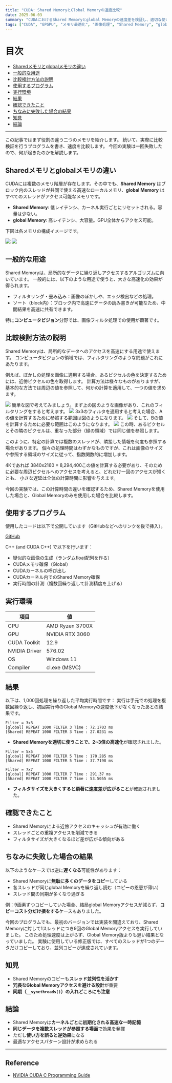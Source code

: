```yaml
---
title: "CUDA: Shared MemoryとGlobal Memoryの速度比較"
date: 2025-06-03
summary: "CUDAにおけるShared Memoryとglobal Memoryの速度差を検証し、適切な使い方と落とし穴を解説します。"
tags: ["CUDA", "GPGPU", "メモリ最適化", "画像処理", "Shared Memory", "global Memory"]
---
```


# 目次

- [Sharedメモリとglobalメモリの違い](#Sharedメモリとglobalメモリの違い)
- [一般的な用途](#一般的な用途)
- [比較検討方法の説明](#比較検討方法の説明)
- [使用するプログラム](#使用するプログラム)
- [実行環境](#実行環境)
- [結果](#結果)
- [確認できたこと](#確認できたこと)
- [ちなみに失敗した場合の結果](#ちなみに失敗した場合の結果)
- [知見](#知見)
- [結論](#結論)

---

この記事ではまず役割の違う二つのメモリを紹介します。
続いて、実際に比較検証を行うプログラムを書き、速度を比較します。
今回の実験は一回失敗したので、何が起きたのかを解説します。

## Sharedメモリとglobalメモリの違い

CUDAには複数のメモリ階層が存在します。その中でも、**Shared Memory** はブロック内のスレッドが共同で使える高速なローカルメモリ、**global Memory** はすべてのスレッドがアクセス可能なメモリです。

- **Shared Memory**: 低レイテンシ、カーネル実行ごとにリセットされる。容量は少ない。
- **global Memory**: 高レイテンシ、大容量。GPU全体からアクセス可能。

下図は各メモリの構成イメージです。

<div class="image-row">
    <img src="global_memory.png" />
    <img src="shared_memory.png" />
</div>

## 一般的な用途

Shared Memoryは、局所的なデータに繰り返しアクセスするアルゴリズムに向いています。
一般的には、以下のような用途で使うと、大きな高速化の効果が得られます。

- フィルタリング・畳み込み：画像のぼかしや、エッジ検出などの処理。
- ソート（block内）：ブロック内で高速にデータの読み書きが可能なため、中間結果を高速に共有できます。

特に**コンピュータビジョン**分野では、画像フィルタ処理での使用が顕著です。

## 比較検討方法の説明

Shared Memoryは、局所的なデータへのアクセスを高速にする用途で使えます。
コンピュータビジョンの領域では、フィルタリングのような問題がこれにあたります。

例えば、ぼかしの処理を画像に適用する場合、あるピクセルの色を決定するためには、近傍ピクセルの色を取得します。
計算方法は様々なものがありますが、基本的な方法では周辺の値を参照して、何かの計算を適用して、一つの値を求めます。

<img src="pixels_1.png" />
簡単な図で考えてみましょう。まず上の図のような画像があり、これのフィルタリングをすると考えます。

<img src="pixels_2.png" />
3x3のフィルタを適用すると考えた場合、Aの値を計算するために参照する範囲は図のようになります。

<img src="pixels_3.png" />
そして、Bの値を計算するために必要な範囲はこのようになります。

<img src="pixels_4.png" />
この時、あるピクセルとその隣のピクセルは、重なった部分（緑の領域）では同じ値を参照します。

このように、特定の計算では複数のスレッドが、隣接した情報を何度も参照する場合があります。
個々の処理時間はわずかなものですが、これは画像のサイズや参照する領域のサイズに従って、指数関数的に増加します。

4Kであれば 3840x2160 = 8,294,400この値を計算する必要があり、そのために必要な周辺ピクセルへのアクセスを考えると、どれだけ一回のアクセスが短くとも、
小さな遅延は全体の計算時間に影響を与えます。

今回の実験では、この計算時間の違いを確認するため、Shared Memoryを使用した場合と、Global Memoryのみを使用した場合を比較します。

## 使用するプログラム

使用したコードは以下で公開しています（GitHubなどへのリンクを後で挿入）。

[GitHub](https://github.com/yaikeda/cuda-examples/blob/main/samples/007_SharedMemory/SharedMemory.cu)

C++ (and CUDA C++) で以下を行います：
- 疑似的な画像の生成（ランダムfloat配列を作る）
- CUDAメモリ確保（Global）
- CUDAカーネルの呼び出し
- CUDAカーネル内でのShared Memory確保
- 実行時間の計測（複数回繰り返して計測精度を上げる）

## 実行環境

| 項目 | 値 |
|------|----|
| CPU | AMD Ryzen 3700X |
| GPU | NVIDIA RTX 3060 |
| CUDA Toolkit | 12.9 |
| NVIDIA Driver | 576.02 |
| OS | Windows 11 |
| Compiler | cl.exe (MSVC) |

## 結果

以下は、1,000回処理を繰り返した平均実行時間です：
実行は手元での処理を複数回繰り返し、初回実行時のGlobal Memoryの速度低下がなくなったあとの結果です。

``` 
Filter = 3x3
[global] REPEAT 1000 FILTER 3 Time : 72.1703 ms
[Shared] REPEAT 1000 FILTER 3 Time : 27.0231 ms
```
* **Shared Memoryを適切に使うことで、2~3倍の高速化**が確認されました。

```
Filter = 5x5
[global] REPEAT 1000 FILTER 5 Time : 170.285 ms
[Shared] REPEAT 1000 FILTER 5 Time : 37.7198 ms
```

```
Filter = 7x7
[global] REPEAT 1000 FILTER 7 Time : 291.37 ms
[Shared] REPEAT 1000 FILTER 7 Time : 53.5055 ms
```
* **フィルタサイズを大きくすると顕著に速度差が広がること**が確認されました。

## 確認できたこと

- Shared Memoryによる近傍アクセスのキャッシュが有効に働く
- スレッドごとの重複アクセスを削減できる
- フィルタサイズが大きくなるほど差が広がる傾向がある

## ちなみに失敗した場合の結果

以下のようなケースでは逆に**遅くなる**可能性があります：

- Shared Memoryに**無駄に多くのデータをコピー**している
- 各スレッドが同じglobal Memoryを繰り返し読む（コピーの恩恵が薄い）
- スレッド間の同期が多くなり過ぎる

例：9画素ずつコピーしていた場合、結局global Memoryアクセスが減らず、**コピーコスト分だけ損をする**ケースもありました。

今回のプログラムでも、最初のバージョンでは実装を間違えており、Shared Memoryに対して1スレッドにつき9回のGlobal Memoryアクセスを実行していました。
このため処理速度は上がらず、Global Memory版よりも遅い結果となっていました。
実験に使用している修正版では、すべてのスレッドが1つのデータだけコピーしており、並列コピーが達成されています。

## 知見

- Shared Memoryのコピーも**スレッド並列性を活かす**
- **冗長なGlobal Memoryアクセスを避ける設計**が重要
- **同期（`__syncthreads()`）の入れどころにも注意**

## 結論

- Shared Memoryは**カーネルごとに初期化される高速な一時記憶**
- **同じデータを複数スレッドが参照する場面**で効果を発揮
- ただし**使い方を誤ると逆効果**になる
- 最適なアクセスパターン設計が求められる

---

## Reference
- [NVIDIA CUDA C Programming Guide](https://docs.nvidia.com/cuda/cuda-c-programming-guide/index.html)
